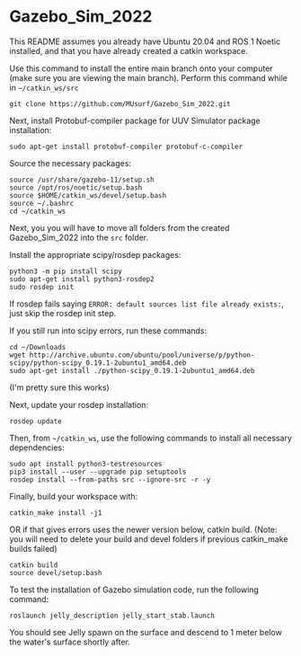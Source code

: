 # Gazebo_Sim_2022
This README assumes you already have Ubuntu 20.04 and ROS 1 Noetic installed, and that you have already created a catkin workspace.

Use this command to install the entire main branch onto your computer (make sure you are viewing the main branch). Perform this command while in `~/catkin_ws/src`

```
git clone https://github.com/MUsurf/Gazebo_Sim_2022.git
```

Next, install Protobuf-compiler package for UUV Simulator package installation:

```
sudo apt-get install protobuf-compiler protobuf-c-compiler
```

Source the necessary packages:

```
source /usr/share/gazebo-11/setup.sh  
source /opt/ros/noetic/setup.bash   
source $HOME/catkin_ws/devel/setup.bash 
source ~/.bashrc
cd ~/catkin_ws
```

Next, you you will have to move all folders from the created Gazebo_Sim_2022 into the `src` folder.

Install the appropriate scipy/rosdep packages:

```
python3 -m pip install scipy  
sudo apt-get install python3-rosdep2  
sudo rosdep init  
```

If rosdep fails saying `ERROR: default sources list file already exists:`, just skip the rosdep init step. 

If you still run into scipy errors, run these commands:

```
cd ~/Downloads
wget http://archive.ubuntu.com/ubuntu/pool/universe/p/python-scipy/python-scipy_0.19.1-2ubuntu1_amd64.deb
sudo apt-get install ./python-scipy_0.19.1-2ubuntu1_amd64.deb
```

(I'm pretty sure this works)

Next, update your rosdep installation:

```
rosdep update
```

Then, from `~/catkin_ws`, use the following commands to install all necessary dependencies:

```
sudo apt install python3-testresources
pip3 install --user --upgrade pip setuptools
rosdep install --from-paths src --ignore-src -r -y  
```

Finally, build your workspace with:

```
catkin_make install -j1
```
OR if that gives errors uses the newer version below, catkin build. (Note: you will need to delete your build and devel folders if previous catkin_make builds failed)

```
catkin build
source devel/setup.bash
```

To test the installation of Gazebo simulation code, run the following command:

```
roslaunch jelly_description jelly_start_stab.launch
```

You should see Jelly spawn on the surface and descend to 1 meter below the water's surface shortly after.
